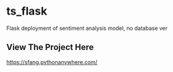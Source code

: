 # ts_flask
Flask deployment of sentiment analysis model, no database ver

View The Project Here
---
https://sfang.pythonanywhere.com/
